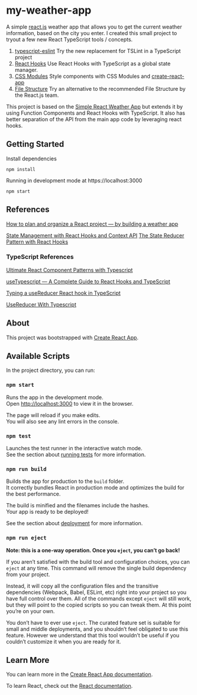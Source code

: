# my-weather-app

A simple [react.js](https://www.reactjs.org) weather app that allows you to get the current weather information, based on the city you enter. I created this small project to tryout a few new React TypeScript tools / concepts.

1. [typescript-eslint](https://typescript-eslint.io/) Try the new replacement for TSLint in a TypeScript project
2. [React Hooks](https://reactjs.org/docs/hooks-intro.html) Use React Hooks with TypeScript as a global state manager.
3. [CSS Modules](https://github.com/css-modules/css-modules) Style components with CSS Modules and [create-react-app](https://create-react-app.dev/docs/adding-a-css-modules-stylesheet/)
4. [File Structure](https://reactjs.org/docs/faq-structure.html) Try an alternative to the recommended File Structure by the React.js team.

This project is based on the [Simple React Weather App](https://github.com/konstantinmuenster/simple-react-js-weather-app) but extends it by using Function Components and React Hooks with TypeScript.   It also has better separation of the API from the main app code by leveraging react hooks.

## Getting Started

Install dependencies

```
npm install
```

Running in development mode at https://localhost:3000

```
npm start
```

## References

[How to plan and organize a React project — by building a weather app](https://medium.com/@konstantin.muenster/how-to-plan-and-organize-a-react-project-by-building-a-weather-app-95175b11bd01)

[State Management with React Hooks and Context API](https://medium.com/simply/state-management-with-react-hooks-and-context-api-at-10-lines-of-code-baf6be8302c)
[The State Reducer Pattern with React Hooks](https://kentcdodds.com/blog/the-state-reducer-pattern-with-react-hooks)

### TypeScript References

[Ultimate React Component Patterns with Typescript](https://levelup.gitconnected.com/ultimate-react-component-patterns-with-typescript-2-8-82990c516935)

[useTypescript — A Complete Guide to React Hooks and TypeScript](https://levelup.gitconnected.com/usetypescript-a-complete-guide-to-react-hooks-and-typescript-db1858d1fb9c)

[Typing a useReducer React hook in TypeScript](https://www.sumologic.com/blog/react-hook-typescript/)

[UseReducer With Typescript](https://dev.to/stephencweiss/usereducer-with-typescript-2kf)

## About

This project was bootstrapped with [Create React App](https://github.com/facebook/create-react-app).

## Available Scripts

In the project directory, you can run:

### `npm start`

Runs the app in the development mode.<br />
Open [http://localhost:3000](http://localhost:3000) to view it in the browser.

The page will reload if you make edits.<br />
You will also see any lint errors in the console.

### `npm test`

Launches the test runner in the interactive watch mode.<br />
See the section about [running tests](https://facebook.github.io/create-react-app/docs/running-tests) for more information.

### `npm run build`

Builds the app for production to the `build` folder.<br />
It correctly bundles React in production mode and optimizes the build for the best performance.

The build is minified and the filenames include the hashes.<br />
Your app is ready to be deployed!

See the section about [deployment](https://facebook.github.io/create-react-app/docs/deployment) for more information.

### `npm run eject`

**Note: this is a one-way operation. Once you `eject`, you can’t go back!**

If you aren’t satisfied with the build tool and configuration choices, you can `eject` at any time. This command will remove the single build dependency from your project.

Instead, it will copy all the configuration files and the transitive dependencies (Webpack, Babel, ESLint, etc) right into your project so you have full control over them. All of the commands except `eject` will still work, but they will point to the copied scripts so you can tweak them. At this point you’re on your own.

You don’t have to ever use `eject`. The curated feature set is suitable for small and middle deployments, and you shouldn’t feel obligated to use this feature. However we understand that this tool wouldn’t be useful if you couldn’t customize it when you are ready for it.

## Learn More

You can learn more in the [Create React App documentation](https://facebook.github.io/create-react-app/docs/getting-started).

To learn React, check out the [React documentation](https://reactjs.org/).

